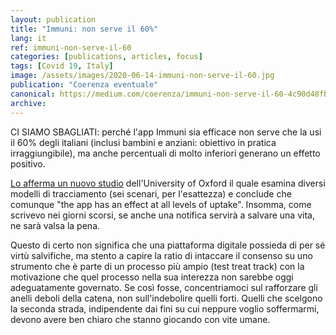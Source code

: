 ```yaml
---
layout: publication
title: "Immuni: non serve il 60%"
lang: it
ref: immuni-non-serve-il-60
categories: [publications, articles, focus]
tags: [Covid 19, Italy]
image: /assets/images/2020-06-14-immuni-non-serve-il-60.jpg
publication: "Coerenza eventuale"
canonical: https://medium.com/coerenza/immuni-non-serve-il-60-4c90d48fb38
archive:
---
```


CI SIAMO SBAGLIATI: perché l'app Immuni sia efficace non serve che la usi il 60% degli italiani (inclusi bambini e anziani: obiettivo in pratica irraggiungibile), ma anche percentuali di molto inferiori generano un effetto positivo.

[Lo afferma un nuovo studio](https://www.technologyreview.com/2020/06/05/1002775/covid-apps-effective-at-less-than-60-percent-download/) dell'University of Oxford il quale esamina diversi modelli di tracciamento (sei scenari, per l'esattezza) e conclude che comunque "the app has an effect at all levels of uptake". Insomma, come scrivevo nei giorni scorsi, se anche una notifica servirà a salvare una vita, ne sarà valsa la pena.

Questo di certo non significa che una piattaforma digitale possieda di per sé virtù salvifiche, ma stento a capire la ratio di intaccare il consenso su uno strumento che è parte di un processo più ampio (test treat track) con la motivazione che quel processo nella sua interezza non sarebbe oggi adeguatamente governato. Se così fosse, concentriamoci sul rafforzare gli anelli deboli della catena, non sull'indebolire quelli forti. Quelli che scelgono la seconda strada, indipendente dai fini su cui neppure voglio soffermarmi, devono avere ben chiaro che stanno giocando con vite umane.
